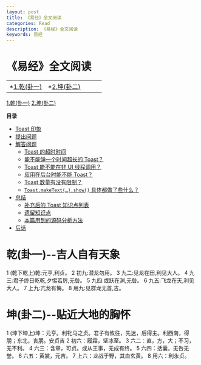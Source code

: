 ```yaml
---
layout: post
title: 《易经》全文阅读
categories: Read
description: 《易经》全文阅读
keywords: 易经
---
```


# 《易经》全文阅读

|           |              |                |            |           |
|:--------  |:--------     |:----------     |:---------  |:--------  |
| *[1.乾(卦一)](#乾(卦一)--吉人自有天象) | *[2.坤(卦二)](#坤(卦二)--贴近大地的胸怀) | | | |


[1.乾(卦一)](#乾(卦一)--吉人自有天象)     [2.坤(卦二)](#坤(卦二)--贴近大地的胸怀) 

**目录**

<!-- vim-markdown-toc GFM -->

* [Toast 印象](#toast-印象)
* [提出问题](#提出问题)
* [解答问题](#解答问题)
    * [Toast 的超时时间](#toast-的超时时间)
    * [能不能弹一个时间超长的 Toast？](#能不能弹一个时间超长的-toast)
    * [Toast 能不能在非 UI 线程调用？](#toast-能不能在非-ui-线程调用)
    * [应用在后台时能不能 Toast？](#应用在后台时能不能-toast)
    * [Toast 数量有没有限制？](#toast-数量有没有限制)
    * [`Toast.makeText(…).show()` 具体都做了些什么？](#toastmaketextshow-具体都做了些什么)
* [总结](#总结)
    * [补充后的 Toast 知识点列表](#补充后的-toast-知识点列表)
    * [遗留知识点](#遗留知识点)
    * [本篇用到的源码分析方法](#本篇用到的源码分析方法)
* [后话](#后话)

# 乾(卦一)--吉人自有天象

1 (乾下乾上)乾:元亨,利贞。
2 初九:潜龙勿用。
3 九二:见龙在田,利见大人。
4 九三:君子终日乾乾,夕惕若厉,无咎。
5 九四:或跃在渊,无咎。
6 九五:飞龙在天,利见大人。
7 上九:亢龙有悔。
8 用九:见群龙无首,吉。

# 坤(卦二)--贴近大地的胸怀

1 (坤下坤上)坤：元亨。利牝马之贞。君子有攸往，先迷，后得主。利西南，得朋；东北，丧朋。安贞吉
2 初六：履霜，坚冰至。
3 六二：直，方，大；不习，无不利。
4 六三：含章，可贞。或从王事，无成有终。
5 六四：括囊，无咎无誉。
6 六五：黄裳，元吉。
7 上六：龙战于野，其血玄黄。
8 用六：利永贞。







